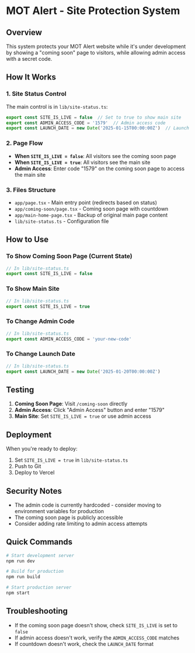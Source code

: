 # MOT Alert - Site Protection System

## Overview
This system protects your MOT Alert website while it's under development by showing a "coming soon" page to visitors, while allowing admin access with a secret code.

## How It Works

### 1. Site Status Control
The main control is in `lib/site-status.ts`:

```typescript
export const SITE_IS_LIVE = false  // Set to true to show main site
export const ADMIN_ACCESS_CODE = '1579'  // Admin access code
export const LAUNCH_DATE = new Date('2025-01-15T00:00:00Z')  // Launch date
```

### 2. Page Flow
- **When `SITE_IS_LIVE = false`**: All visitors see the coming soon page
- **When `SITE_IS_LIVE = true`**: All visitors see the main site
- **Admin Access**: Enter code "1579" on the coming soon page to access the main site

### 3. Files Structure
- `app/page.tsx` - Main entry point (redirects based on status)
- `app/coming-soon/page.tsx` - Coming soon page with countdown
- `app/main-home-page.tsx` - Backup of original main page content
- `lib/site-status.ts` - Configuration file

## How to Use

### To Show Coming Soon Page (Current State)
```typescript
// In lib/site-status.ts
export const SITE_IS_LIVE = false
```

### To Show Main Site
```typescript
// In lib/site-status.ts
export const SITE_IS_LIVE = true
```

### To Change Admin Code
```typescript
// In lib/site-status.ts
export const ADMIN_ACCESS_CODE = 'your-new-code'
```

### To Change Launch Date
```typescript
// In lib/site-status.ts
export const LAUNCH_DATE = new Date('2025-01-20T00:00:00Z')
```

## Testing

1. **Coming Soon Page**: Visit `/coming-soon` directly
2. **Admin Access**: Click "Admin Access" button and enter "1579"
3. **Main Site**: Set `SITE_IS_LIVE = true` or use admin access

## Deployment

When you're ready to deploy:
1. Set `SITE_IS_LIVE = true` in `lib/site-status.ts`
2. Push to Git
3. Deploy to Vercel

## Security Notes

- The admin code is currently hardcoded - consider moving to environment variables for production
- The coming soon page is publicly accessible
- Consider adding rate limiting to admin access attempts

## Quick Commands

```bash
# Start development server
npm run dev

# Build for production
npm run build

# Start production server
npm start
```

## Troubleshooting

- If the coming soon page doesn't show, check `SITE_IS_LIVE` is set to `false`
- If admin access doesn't work, verify the `ADMIN_ACCESS_CODE` matches
- If countdown doesn't work, check the `LAUNCH_DATE` format

